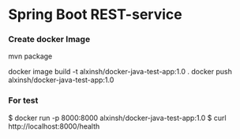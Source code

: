 # Spring Boot REST-service

### Create docker Image

mvn package  

docker image build -t alxinsh/docker-java-test-app:1.0 .
docker push alxinsh/docker-java-test-app:1.0

### For test
$ docker run -p 8000:8000 alxinsh/docker-java-test-app:1.0
$ curl http://localhost:8000/health
